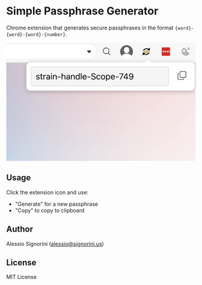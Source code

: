 # Simple Passphrase Generator

Chrome extension that generates secure passphrases in the format `{word}-{word}-{word}-{number}`.

![Screenshot](screenshot.png)

## Usage

Click the extension icon and use:
- "Generate" for a new passphrase
- "Copy" to copy to clipboard

## Author

Alessio Signorini (alessio@signorini.us)

## License

MIT License
